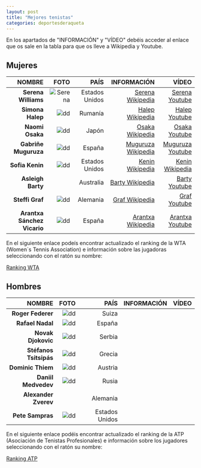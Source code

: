 ```yaml
---
layout: post
title: "Mejores tenistas"
categories: deportesderaqueta
---
```


En los apartados de "INFORMACIÓN" y "VÍDEO" debéis acceder al enlace que os sale en la tabla para que os lleve a Wikipedia y Youtube.

## Mujeres 

|NOMBRE|FOTO|PAÍS|INFORMACIÓN|VÍDEO|
|-----:|-----:|-----:|-----:|-----:|
|**Serena Williams**|![Serena]()|Estados Unidos|[Serena Wikipedia]()|[Serena Youtube]()|
|**Simona Halep**|![dd]()|Rumanía|[Halep Wikipedia]()|[Halep Youtube]()|
|**Naomi Osaka**|![dd]()|Japón|[Osaka Wikipedia]()|[Osaka Youtube]()|
|**Gabriñe Muguruza**|![dd]()|España|[Muguruza Wikipedia]()|[Muguruza Youtube]()|
|**Sofia Kenin**|![dd]()|Estados Unidos|[Kenin Wikipedia]()|[Kenin Wikipedia]()|
|**Asleigh Barty**|![]()|Australia|[Barty Wikipedia]()|[Barty Youtube]()|
|**Steffi Graf**|![dd]()|Alemania|[Graf Wikipedia]()|[Graf Youtube]()|
|**Arantxa Sánchez Vicario**|![dd]()|España|[Arantxa Wikipedia]()|[Arantxa Youtube]()|

En el siguiente enlace podeís encontrar actualizado el ranking de la WTA (Women´s Tennis Association) e información sobre las jugadoras seleccionando con el ratón su nombre:

[Ranking WTA](http://espndeportes.espn.com/tenis/posiciones/_/tipo/2)

## Hombres 

|NOMBRE|FOTO|PAÍS|INFORMACIÓN|VÍDEO|
|-----:|-----:|-----:|-----:|-----:|
|**Roger Federer**|![dd]()|Suiza|[]()|[]()|           
|**Rafael Nadal**|![dd]()|España|[]()|[]()| 
|**Novak Djokovic**|![dd]()|Serbia|[]()|[]()| 
|**Stéfanos Tsitsipás**|![dd]()|Grecia|[]()|[]()|
|**Dominic Thiem**|![dd]()|Austria|[]()|[]()|
|**Daniil Medvedev**|![dd]()|Rusia|[]()|[]()|
|**Alexander Zverev**|![]()|Alemania|[]()|[]()|
|**Pete Sampras**|![dd]()|Estados Unidos|[]()||

En el siguiente enlace podéis encontrar actualizado el ranking de la ATP (Asociación de Tenistas Profesionales) e información sobre los jugadores seleccionando con el ratón su nombre:

[Ranking ATP](http://espndeportes.espn.com/tenis/posiciones)

